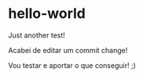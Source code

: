 # hello-world
Just another test!

Acabei de editar um commit change!

Vou testar e aportar o que conseguir! ;)
